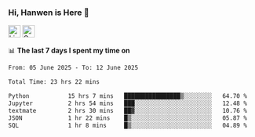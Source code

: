 ### Hi, Hanwen is Here 👋
<p>
	<a href="https://www.linkedin.com/in/liu-hanwen/"><img src="https://img.shields.io/badge/@hanwen-0A66C2?style=flat&logo=LinkedIn&logoColor=white" alt="Linkedin"  height="25px"/></a> 
	<a href="https://scholar.google.com/citations?user=HDF0su0AAAAJ"><img src="https://img.shields.io/badge/scholar-4385FE.svg?&style=plastic&logo=google-scholar&logoColor=white" alt="Google Scholar" height="25px"> </a>
</p>

📊 **The last 7 days I spent my time on** 
<!--START_SECTION:waka-->

```txt
From: 05 June 2025 - To: 12 June 2025

Total Time: 23 hrs 22 mins

Python           15 hrs 7 mins   ████████████████▒░░░░░░░░   64.70 %
Jupyter          2 hrs 54 mins   ███░░░░░░░░░░░░░░░░░░░░░░   12.48 %
textmate         2 hrs 30 mins   ██▓░░░░░░░░░░░░░░░░░░░░░░   10.76 %
JSON             1 hr 22 mins    █▒░░░░░░░░░░░░░░░░░░░░░░░   05.87 %
SQL              1 hr 8 mins     █▒░░░░░░░░░░░░░░░░░░░░░░░   04.89 %
```

<!--END_SECTION:waka-->


<!--
**david990917/david990917** is a ✨ _special_ ✨ repository because its `README.md` (this file) appears on your GitHub profile.

Here are some ideas to get you started:

- 🔭 I’m currently working on ...
- 🌱 I’m currently learning ...
- 👯 I’m looking to collaborate on ...
- 🤔 I’m looking for help with ...
- 💬 Ask me about ...
- 📫 How to reach me: ...
- 😄 Pronouns: ...
- ⚡ Fun fact: ...
-->
